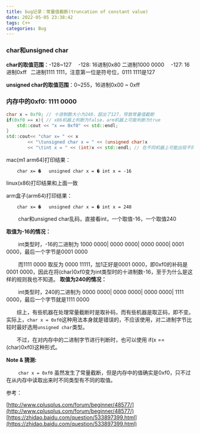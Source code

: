 ```yaml
---
title: bug记录：常量值截断(truncation of constant value) 
date: 2022-05-05 23:38:42
tags: C++
categories: Bug 
---
```


### char和unsigned char
**char的取值范围**：-128~127
&ensp;&ensp;-128: 16进制0x80  二进制1000 0000 
&ensp;&ensp;-127: 16进制0xff   &ensp;二进制1111 1111，注意第一位是符号位，0111 1111是127

**unsigned char的取值范围**：0~255，16进制0x00 ~ 0xff


### 内存中的0xf0: 1111 0000
```cpp
char x = 0xf0; // 十进制数大小为240，超出了127，导致常量值截断
if(0xf0 == x){ // x86机器上判断为false，arm机器上可能判断为true
	std::cout << "x == 0xf0" << std::endl;
}
std::cout<< "char x= " << x 
		<< "\tunsigned char x = " << (unsigned char)x 
		<< "\tint x = " << (int)x << std::endl; // 在不同机器上可能出现不同值
```
mac(m1 arm64)打印结果：

```
	char x= �	unsigned char x = �	int x = -16  
```
linux(x86)打印结果和上面一致

arm盒子(arm64)打印结果：
```
	char x= �	unsigned char x = �	int x = 240
```
&ensp;&ensp;&ensp;&ensp; char和unsigned char乱码，直接看int，一个取值-16，一个取值240

**取值为-16的情况：**

&ensp;&ensp;&ensp;&ensp; int类型时，-16的二进制为 1000 0000| 0000 0000| 0000 0000| 0001 0000，最后一个字节是0001 0000

&ensp;&ensp;&ensp;&ensp; 而1111 0000 取反为 0000 11111，加1正好是0001 0000，即0xf0的补码是0001 0000，因此在将(char)0xf0变为int类型时的十进制数-16，至于为什么是这样的规则我也不知道。
**取值为240的情况：**

&ensp;&ensp;&ensp;&ensp; int类型时，240的二进制为 0000 0000| 0000 0000| 0000 0000| 1111 0000，最后一个字节就是1111 0000

&ensp;&ensp;&ensp;&ensp;综上，有些机器在处理常量截断时是取补码，而有些机器是取正码，即不变。实际上，`char x = 0xf0`这种用法本身就是错误的，不应该使用，对二进制字节比较时最好选用`unsigned char`类型。

&ensp;&ensp;&ensp;&ensp;不过，在对内存中的二进制字节进行判断时，也可以使用 if(x == (char)0xf0)这种形式。

**Note & 猜测:**

&ensp;&ensp;&ensp;&ensp; `char x = 0xf0` 虽然发生了常量截断，但是内存中的值确实是0xf0，只不过在从内存中读取出来时不同类型有不同的取值。

参考：

[http://www.cplusplus.com/forum/beginner/48577/](http://www.cplusplus.com/forum/beginner/48577/)
[https://zhidao.baidu.com/question/533897399.html](https://zhidao.baidu.com/question/533897399.html)
